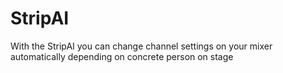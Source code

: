 # StripAI
With the StripAI you can change channel settings on your mixer automatically depending on concrete person on stage 
